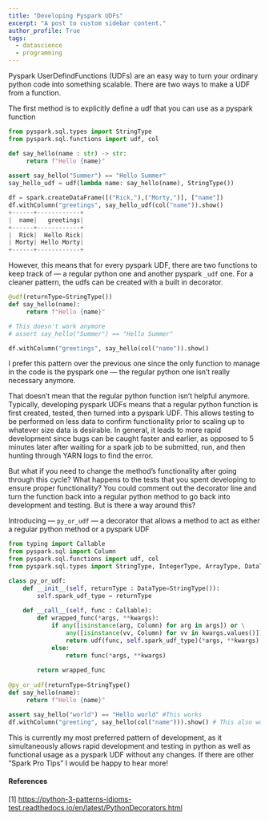 ```yaml
---
title: "Developing Pyspark UDFs"
excerpt: "A post to custom sidebar content."
author_profile: True
tags:
  - datascience
  - programming
---
```


Pyspark UserDefindFunctions (UDFs) are an easy way to turn your ordinary python code into something scalable. There are two ways to make a UDF from a function.

The first method is to explicitly define a udf that you can use as a pyspark function

```python
from pyspark.sql.types import StringType
from pyspark.sql.functions import udf, col

def say_hello(name : str) -> str:
     return f"Hello {name}"
     
assert say_hello("Summer") == "Hello Summer"
say_hello_udf = udf(lambda name: say_hello(name), StringType())

df = spark.createDataFrame([("Rick,"),("Morty,")], ["name"])
df.withColumn("greetings", say_hello_udf(col("name")).show()
+------+------------+
|  name|   greetings|
+------+------------+
|  Rick|  Hello Rick|
| Morty| Hello Morty|
+------+------------+
```

However, this means that for every pyspark UDF, there are two functions to keep track of — a regular python one and another pyspark `_udf` one. For a cleaner pattern, the udfs can be created with a built in decorator.

```python
@udf(returnType=StringType())
def say_hello(name):
     return f"Hello {name}"

# This doesn't work anymore
# assert say_hello("Summer") == "Hello Summer"

df.withColumn("greetings", say_hello(col("name")).show()
```

I prefer this pattern over the previous one since the only function to manage in the code is the pyspark one — the regular python one isn’t really necessary anymore.

That doesn’t mean that the regular python function isn’t helpful anymore. Typically, developing pyspark UDFs means that a regular python function is first created, tested, then turned into a pyspark UDF. This allows testing to be performed on less data to confirm functionality prior to scaling up to whatever size data is desirable. In general, it leads to more rapid development since bugs can be caught faster and earlier, as opposed to 5 minutes later after waiting for a spark job to be submitted, run, and then hunting through YARN logs to find the error.

But what if you need to change the method’s functionality after going through this cycle? What happens to the tests that you spent developing to ensure proper functionality? You could comment out the decorator line and turn the function back into a regular python method to go back into development and testing. But is there a way around this?

Introducing — `py_or_udf` — a decorator that allows a method to act as either a regular python method or a pyspark UDF

```python
from typing import Callable
from pyspark.sql import Column
from pyspark.sql.functions import udf, col
from pyspark.sql.types import StringType, IntegerType, ArrayType, DataType

class py_or_udf:
    def __init__(self, returnType : DataType=StringType()):
        self.spark_udf_type = returnType
        
    def __call__(self, func : Callable):
        def wrapped_func(*args, **kwargs):
            if any([isinstance(arg, Column) for arg in args]) or \
                any([isinstance(vv, Column) for vv in kwargs.values()]):
                return udf(func, self.spark_udf_type)(*args, **kwargs)
            else:
                return func(*args, **kwargs)
            
        return wrapped_func
        
@py_or_udf(returnType=StringType()
def say_hello(name):
     return f"Hello {name}"

assert say_hello("world") == "Hello world" #This works
df.withColumn("greeting", say_hello(col("name"))).show() # This also works
```

This is currently my most preferred pattern of development, as it simultaneously allows rapid development and testing in python as well as functional usage as a pyspark UDF without any changes. If there are other “Spark Pro Tips” I would be happy to hear more!

#### References

[1] https://python-3-patterns-idioms-test.readthedocs.io/en/latest/PythonDecorators.html